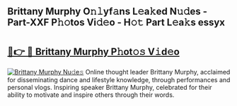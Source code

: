 ## Brittany Murphy O𝚗𝚕yf𝚊ns L𝚎a𝚔ed N𝚞𝚍es - Part-XXF P𝚑𝚘tos Vi𝚍𝚎o - H𝚘𝚝 Part L𝚎a𝚔s essyx

# <h2><a href="http://kfa7dn.oniu.top/?m=Brittany+Murphy">🔗👉 🔴 Brittany Murphy P𝚑ot𝚘𝚜 V𝚒d𝚎o</a></h2>

[![Brittany Murphy Nu𝚍e𝚜](https://i.imgur.com/0qMVB7G.gif)](http://kfa7dn.oniu.top/?m=Brittany+Murphy)
Online thought leader Brittany Murphy, acclaimed for disseminating dance and lifestyle knowledge, through performances and personal vlogs. Inspiring speaker Brittany Murphy, celebrated for their ability to motivate and inspire others through their words.  

